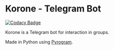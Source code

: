 # Korone - Telegram Bot

[![Codacy Badge](https://api.codacy.com/project/badge/Grade/cf4b574654034502ad56f5d97ce9209b)](https://app.codacy.com/gh/HitaloSama/PyKorone?utm_source=github.com&utm_medium=referral&utm_content=HitaloSama/PyKorone&utm_campaign=Badge_Grade)

Korone is a Telegram bot for interaction in groups.

Made in Python using [Pyrogram](https://github.com/pyrogram/pyrogram).
